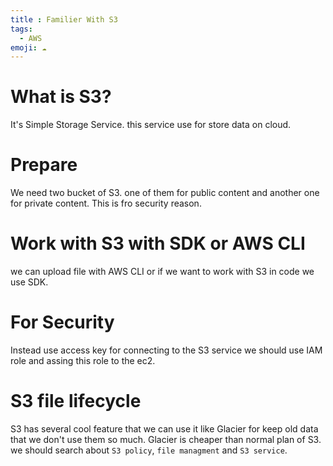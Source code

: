 ```yaml
---
title : Familier With S3
tags:
  - AWS
emoji: ☁️
---
```


# What is S3?
It's Simple Storage Service. this service use for store data on cloud.

# Prepare
We need two bucket of S3. one of them for public content and another one for private content. This is fro security reason.

# Work with S3 with SDK or AWS CLI
we can upload file with AWS CLI or if we want to work with S3 in code we use SDK.

# For Security
Instead use access key for connecting to the S3 service we should use IAM role and assing this role to the ec2.

# S3 file lifecycle 
S3 has several cool feature that we can use it like Glacier for keep old data that we don't use them so much. Glacier is cheaper than normal plan of S3. we should search about `S3 policy`, `file managment` and `S3 service`. 
